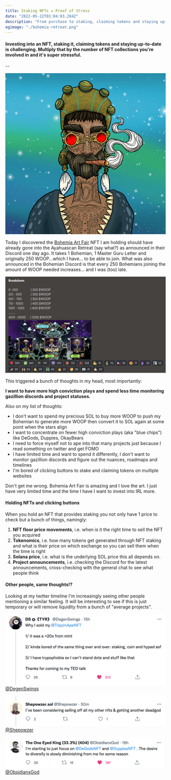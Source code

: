 ```yaml
---
title: Staking NFTs = Proof of Stress
date: "2022-05-22T01:04:03.284Z"
description: "From purchase to staking, claiming tokens and staying up-to-date. Why I want to get out of this hassle, have more high conviction plays and become more relaxed."
ogimage: "./bohemia-retreat.png"
---
```


#### Investing into an NFT, staking it, claiming tokens and staying up-to-date is challenging. Multiply that by the number of NFT collections you're involved in and it's super stressful.

--

![Bohemian Art Fair](./bohemian-art-fair.png)

Today I discovered the [Bohemia Art Fair](https://twitter.com/BohemiaArtFair) NFT I am holding should have already gone into the Ayahuascan Retreat (say what?) as announced in their Discord one day ago. It takes 1 Bohemian, 1 Master Guru Letter and originally 250 WOOP...which I have... to be able to join. What was also announced in the Bohemian Discord is that every 250 Bohemians joining the amount of WOOP needed increases... and I was (too) late.

![Bohemian Discord announcing the retreat and WOOP prices](./bohemia-retreat.png)

This triggered a bunch of thoughts in my head, most importantly:

**I want to have more high conviction plays and spend less time monitoring gazillion discords and project statuses.**

Also on my list of thoughts:

* I don't want to spend my precious SOL to buy more WOOP to push my Bohemian to generate more WOOP then convert it to SOL again at some point when the stars align
* I want to concentrate on fewer high conviction plays (aka "blue chips") like DeGods, Duppies, OkayBears
* I need to force myself not to ape into that many projects just because I read something on twitter and get FOMO
* I have limited time and want to spend it differently, I don't want to monitor gazillion discords and figure out the nuances, roadmaps and timelines
* I'm bored of clicking buttons to stake and claiming tokens on multiple websites

Don't get me wrong. Bohemia Art Fair is amazing and I love the art. I just have very limited time and the time I have I want to invest into IRL more.

#### Holding NFTs and clicking buttons

When you hold an NFT that provides staking you not only have 1 price to check but a bunch of things, namingly:
1. **NFT floor price movements**, i.e. when is it the right time to sell the NFT you acquired
1. **Tokenomics**, i.e. how many tokens get generated through NFT staking and what is their price on which exchange so you can sell them when the time is right
1. **Solana price**, i.e. what is the underlying SOL price this all depends on.
1. **Project announcements**, i.e. checking the Discord for the latest announcements, cross-checking with the general chat to see what people think


#### Other people, same thoughts!?

Looking at my twitter timeline I'm increasingly seeing other people mentioning a similar feeling. It will be interesting to see if this is just temporary or will remove liquidity from a bunch of "average projects".

![DS](./ds-sold-trippin-ape.png)
[@DegenSwings](https://twitter.com/DegenSwings/)

![DS](./shepowzer.png)
[@Shepowzer](https://twitter.com/Shepowzer)

![Obsidian](./obsidian-mention.png)
[@ObsidianxGod](https://twitter.com/ObsidianxGod)
